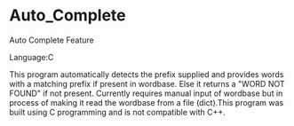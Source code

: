 # Auto_Complete
Auto Complete Feature

Language:C

This program automatically detects the prefix supplied and provides words with a matching prefix if present in wordbase. Else it returns a "WORD NOT FOUND" if not present.
Currently requires manual input of wordbase but in process of making it read the wordbase from a file (dict).This program was built using C programming and is not compatible with C++.
